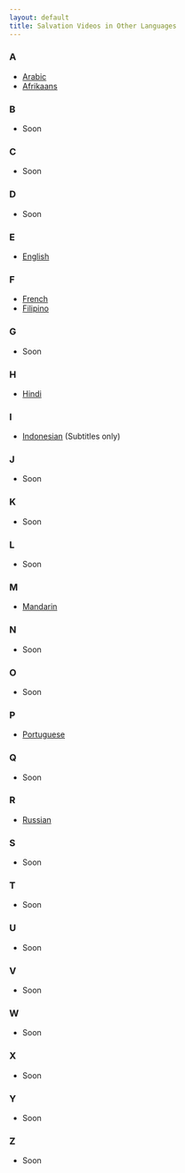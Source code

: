 ```yaml
---
layout: default
title: Salvation Videos in Other Languages
---
```


### A
* [Arabic](https://www.youtube.com/watch?v=_1gOKZ6uLRE)
* [Afrikaans](https://www.youtube.com/watch?v=7C0z6cIqzKM)

### B
* Soon

### C
* Soon

### D
* Soon

### E
* [English](https://www.youtube.com/watch?v=jDkHWgPDRRE)

### F
* [French](https://www.youtube.com/watch?v=lC-jUKkZoCY)
* [Filipino](https://www.youtube.com/watch?v=fC3wSuz8zxQ)

### G
* Soon

### H
* [Hindi](https://www.youtube.com/watch?v=BmGPHKXomAI)

### I
* [Indonesian](https://www.youtube.com/watch?v=skhzwJSZ3m8) (Subtitles only)

### J
* Soon

### K
* Soon

### L
* Soon

### M
* [Mandarin](https://www.youtube.com/watch?v=QRAghM5grkA)

### N
* Soon

### O
* Soon

### P
* [Portuguese](https://www.youtube.com/watch?v=SOHx7t_0yoU)

### Q
* Soon

### R
* [Russian](https://www.youtube.com/watch?v=8tjJQ-I0JCM)
### S
* Soon

### T
* Soon

### U
* Soon

### V
* Soon

### W
* Soon

### X
* Soon

### Y
* Soon

### Z
* Soon
